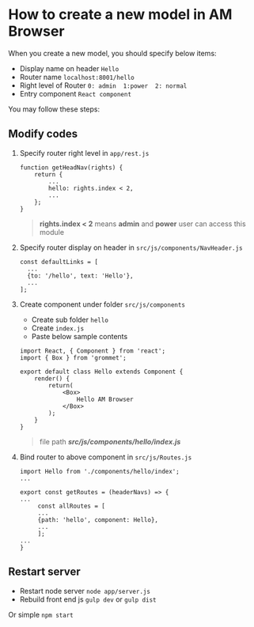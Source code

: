 # How to create a new model in AM Browser

When you create a new model, you should specify below items: 

- Display name on header `Hello`
- Router name `localhost:8001/hello`
- Right level of Router `0: admin  1:power  2: normal`
- Entry component `React component`

You may follow these steps:

## Modify codes

1. Specify router right level in `app/rest.js`
    ```
    function getHeadNav(rights) {
        return {
            ...
            hello: rights.index < 2,
            ...
        };
    }
    ```
    > **rights.index < 2** means **admin** and **power** user can access this module
    
1. Specify router display on header in `src/js/components/NavHeader.js`
    ```
    const defaultLinks = [
      ...
      {to: '/hello', text: 'Hello'},
      ...
    ];
    ```
1. Create component under folder `src/js/components`
    - Create sub folder `hello`
    - Create `index.js` 
    - Paste below sample contents
    
    ```
    import React, { Component } from 'react';
    import { Box } from 'grommet';
    
    export default class Hello extends Component {
        render() {
            return(
                <Box>
                    Hello AM Browser
                </Box>
            );
        }
    }
    
    ```
    
    > file path ***src/js/components/hello/index.js***
    
1. Bind router to above component in `src/js/Routes.js`
   ```
   import Hello from './components/hello/index';
   ...
   
   export const getRoutes = (headerNavs) => {
   ...
        const allRoutes = [
        ...
        {path: 'hello', component: Hello},
        ...
        ];
   ...
   }
   
   ```
## Restart server

- Restart node server `node app/server.js`
- Rebuild front end js `gulp dev` or `gulp dist`

Or simple `npm start`
